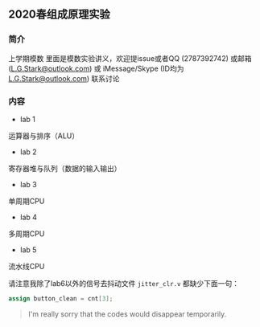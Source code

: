 ## 2020春组成原理实验

### 简介

上学期模数 里面是模数实验讲义，欢迎提issue或者QQ (2787392742) 或邮箱 (L.G.Stark@outlook.com) 或 iMessage/Skype (ID均为 L.G.Stark@outlook.com) 联系讨论

### 内容

- lab 1

运算器与排序（ALU）

- lab 2

寄存器堆与队列（数据的输入输出）

- lab 3

单周期CPU

- lab 4

多周期CPU

- lab 5

流水线CPU

请注意我除了lab6以外的信号去抖动文件 `jitter_clr.v` 都缺少下面一句：

```verilog
assign button_clean = cnt[3];
```

> I'm really sorry that the codes would disappear temporarily.